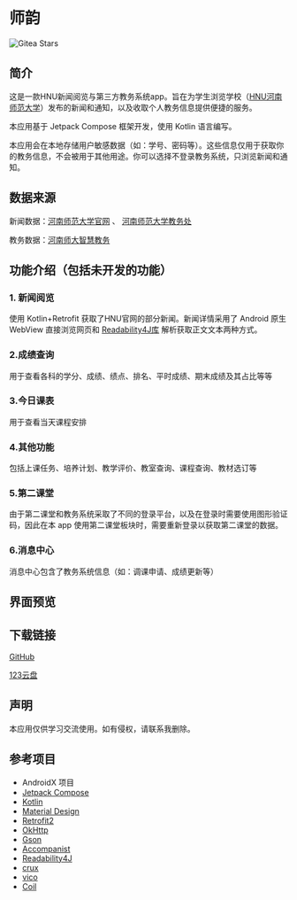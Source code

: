# 师韵

![Gitea Stars](https://img.shields.io/gitea/stars/JiaLiFuNia/SmartHNU?style=flat-square)

## 简介

这是一款HNU新闻阅览与第三方教务系统app。旨在为学生浏览学校（[HNU河南师范大学](https://www.htu.edu.cn/)）发布的新闻和通知，以及收取个人教务信息提供便捷的服务。

本应用基于 Jetpack Compose 框架开发，使用 Kotlin 语言编写。

本应用会在本地存储用户敏感数据（如：学号、密码等）。这些信息仅用于获取你的教务信息，不会被用于其他用途。你可以选择不登录教务系统，只浏览新闻和通知。

## 数据来源

新闻数据：[河南师范大学官网](https://www.htu.edu.cn/) 、 [河南师范大学教务处](https://www.htu.edu.cn/teaching/main.htm)

教务数据：[河南师大智慧教务](https://jwc.htu.edu.cn/app/)

## 功能介绍（包括未开发的功能）

### 1. 新闻阅览

使用 Kotlin+Retrofit 获取了HNU官网的部分新闻。新闻详情采用了 Android 原生 WebView 直接浏览网页和 [Readability4J库](https://github.com/dankito/Readability4J) 解析获取正文文本两种方式。

### 2.成绩查询

用于查看各科的学分、成绩、绩点、排名、平时成绩、期末成绩及其占比等等

### 3.今日课表

用于查看当天课程安排

### 4.其他功能

包括上课任务、培养计划、教学评价、教室查询、课程查询、教材选订等

### 5.第二课堂

由于第二课堂和教务系统采取了不同的登录平台，以及在登录时需要使用图形验证码，因此在本 app 使用第二课堂板块时，需要重新登录以获取第二课堂的数据。

### 6.消息中心

消息中心包含了教务系统信息（如：调课申请、成绩更新等）

## 界面预览



## 下载链接

[GitHub](https://github.com/JiaLiFuNia/SmartHNU/releases/latest) 

[123云盘](https://www.123pan.com/s/uyHuVv-dTdjH.html)

## 声明

本应用仅供学习交流使用。如有侵权，请联系我删除。

## 参考项目
- AndroidX 项目
- [Jetpack Compose](https://developer.android.com/jetpack/compose)
- [Kotlin](https://github.com/JetBrains/kotlin)
- [Material Design](https://github.com/material-components/material-components-android)
- [Retrofit2](https://github.com/square/retrofit)
- [OkHttp](https://github.com/square/okhttp)
- [Gson](https://github.com/google/gson)
- [Accompanist](https://github.com/google/accompanist)
- [Readability4J](https://github.com/dankito/Readability4J)
- [crux](https://github.com/chimbori/crux)
- [vico](https://github.com/patrykandpatrick/vico)
- [Coil](https://github.com/coil-kt/coil)
